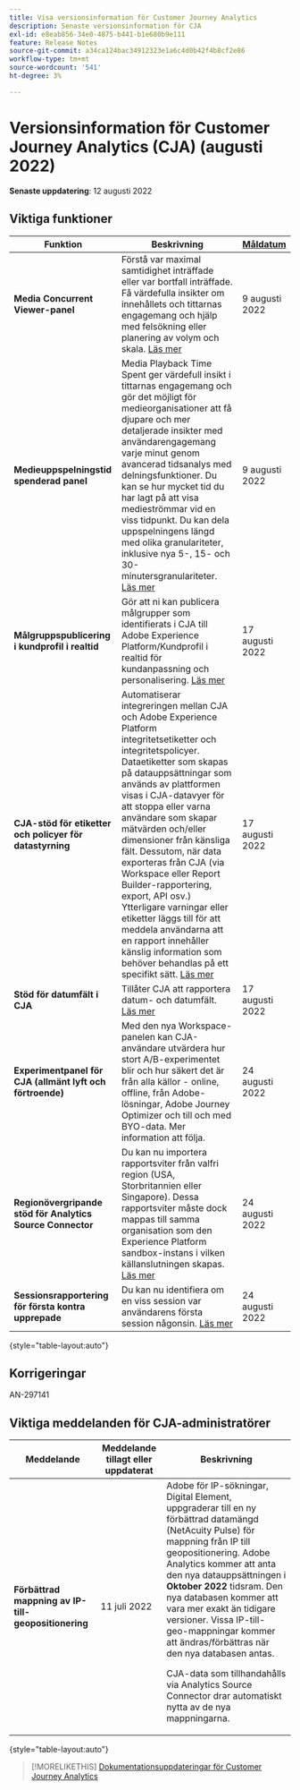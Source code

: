 ```yaml
---
title: Visa versionsinformation för Customer Journey Analytics
description: Senaste versionsinformation för CJA
exl-id: e8eab856-34e0-4875-b441-b1e680b9e111
feature: Release Notes
source-git-commit: a34ca124bac34912323e1a6c4d0b42f4b8cf2e86
workflow-type: tm+mt
source-wordcount: '541'
ht-degree: 3%

---
```


# Versionsinformation för Customer Journey Analytics (CJA) (augusti 2022)

**Senaste uppdatering**: 12 augusti 2022

## Viktiga funktioner

| Funktion | Beskrivning | [Måldatum](/help/release-notes/releases.md) |
| ----------- | ---------- | ----- |
| **Media Concurrent Viewer-panel** | Förstå var maximal samtidighet inträffade eller var bortfall inträffade. Få värdefulla insikter om innehållets och tittarnas engagemang och hjälp med felsökning eller planering av volym och skala. [Läs mer](https://experienceleague.adobe.com/docs/analytics-platform/using/cja-workspace/panels/media-concurrent-viewers.html) | 9 augusti 2022 |
| **Medieuppspelningstid spenderad panel** | Media Playback Time Spent ger värdefull insikt i tittarnas engagemang och gör det möjligt för medieorganisationer att få djupare och mer detaljerade insikter med användarengagemang varje minut genom avancerad tidsanalys med delningsfunktioner. Du kan se hur mycket tid du har lagt på att visa medieströmmar vid en viss tidpunkt. Du kan dela uppspelningens längd med olika granulariteter, inklusive nya 5-, 15- och 30-minutersgranulariteter.  [Läs mer](https://experienceleague.adobe.com/docs/analytics-platform/using/cja-workspace/panels/media-playback-timespent/media-playback-time-spent.html) | 9 augusti 2022 |
| **Målgruppspublicering i kundprofil i realtid** | Gör att ni kan publicera målgrupper som identifierats i CJA till Adobe Experience Platform/Kundprofil i realtid för kundanpassning och personalisering. [Läs mer](https://experienceleague.adobe.com/docs/analytics-platform/using/cja-components/audiences/audiences-overview.html?lang=en) | 17 augusti 2022 |
| **CJA-stöd för etiketter och policyer för datastyrning** | Automatiserar integreringen mellan CJA och Adobe Experience Platform integritetsetiketter och integritetspolicyer. Dataetiketter som skapas på datauppsättningar som används av plattformen visas i CJA-datavyer för att stoppa eller varna användare som skapar mätvärden och/eller dimensioner från känsliga fält. Dessutom, när data exporteras från CJA (via Workspace eller Report Builder-rapportering, export, API osv.) Ytterligare varningar eller etiketter läggs till för att meddela användarna att en rapport innehåller känslig information som behöver behandlas på ett specifikt sätt. [Läs mer](/help/data-views/data-governance.md) | 17 augusti 2022 |
| **Stöd för datumfält i CJA** | Tillåter CJA att rapportera datum- och datumfält. [Läs mer](/help/data-views/data-views-usecases.md#date) | 17 augusti 2022 |
| **Experimentpanel för CJA (allmänt lyft och förtroende)** | Med den nya Workspace-panelen kan CJA-användare utvärdera hur stort A/B-experimentet blir och hur säkert det är från alla källor - online, offline, från Adobe-lösningar, Adobe Journey Optimizer och till och med BYO-data. Mer information att följa. | 24 augusti 2022 |
| **Regionövergripande stöd för Analytics Source Connector** | Du kan nu importera rapportsviter från valfri region (USA, Storbritannien eller Singapore). Dessa rapportsviter måste dock mappas till samma organisation som den Experience Platform sandbox-instans i vilken källanslutningen skapas. [Läs mer](https://experienceleague.adobe.com/docs/experience-platform/sources/ui-tutorials/create/adobe-applications/analytics.html?lang=en) | 24 augusti 2022 |
| **Sessionsrapportering för första kontra upprepade** | Du kan nu identifiera om en viss session var användarens första session någonsin. [Läs mer](https://experienceleague.adobe.com/docs/analytics-platform/using/cja-dataviews/data-views-usecases.html?lang=en#new-repeat) | 24 augusti 2022 |

{style=&quot;table-layout:auto&quot;}

## Korrigeringar

AN-297141

## Viktiga meddelanden för CJA-administratörer

| Meddelande | Meddelande tillagt eller uppdaterat | Beskrivning |
| --- | --- | --- |
| **Förbättrad mappning av IP-till-geopositionering** | 11 juli 2022 | Adobe för IP-sökningar, Digital Element, uppgraderar till en ny förbättrad datamängd (NetAcuity Pulse) för mappning från IP till geopositionering. Adobe Analytics kommer att anta den nya datauppsättningen i **Oktober 2022** tidsram. Den nya databasen kommer att vara mer exakt än tidigare versioner. Vissa IP-till-geo-mappningar kommer att ändras/förbättras när den nya databasen antas.<p> CJA-data som tillhandahålls via Analytics Source Connector drar automatiskt nytta av de nya mappningarna. |

{style=&quot;table-layout:auto&quot;}

>[!MORELIKETHIS]
>[Dokumentationsuppdateringar för Customer Journey Analytics](/help/release-notes/doc-changes.md)
